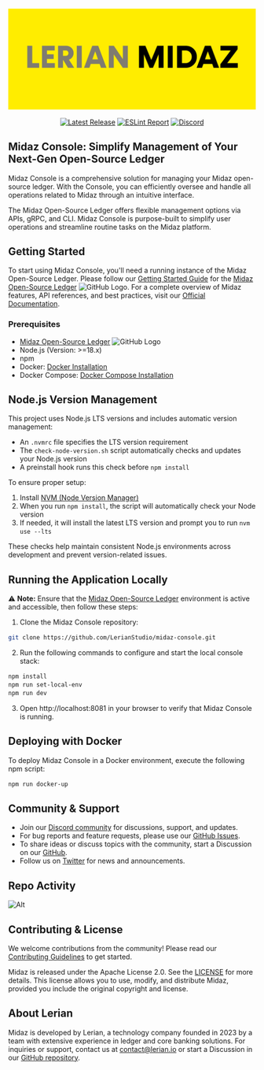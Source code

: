 ![banner](public/images/midaz-banner.png)

<div align="center">

[![Latest Release](https://img.shields.io/github/v/release/LerianStudio/midaz?include_prereleases)](https://github.com/LerianStudio/midaz-console/releases)
[![ESLint Report](https://img.shields.io/badge/eslint%20report-%E2%9C%85-brightgreen?logo=eslint)](https://github.com/LerianStudio/midaz-console/blob/ESLintReport)
[![Discord](https://img.shields.io/badge/Discord-Lerian%20Studio-%237289da.svg?logo=discord)](https://discord.gg/DnhqKwkGv3)

</div>

## Midaz Console: Simplify Management of Your Next-Gen Open-Source Ledger

Midaz Console is a comprehensive solution for managing your Midaz open-source ledger. With the Console, you can efficiently oversee and handle all operations related to Midaz through an intuitive interface.

The Midaz Open-Source Ledger offers flexible management options via APIs, gRPC, and CLI. Midaz Console is purpose-built to simplify user operations and streamline routine tasks on the Midaz platform.

## Getting Started

To start using Midaz Console, you'll need a running instance of the Midaz Open-Source Ledger. Please follow our [Getting Started Guide](https://docs.lerian.studio/docs/getting-started) for the [Midaz Open-Source Ledger](https://github.com/LerianStudio/midaz) <img src="https://github.com/favicon.ico" width="20" height="20" alt="GitHub Logo">. For a complete overview of Midaz features, API references, and best practices, visit our [Official Documentation](https://docs.lerian.studio/).

### Prerequisites

- [Midaz Open-Source Ledger](https://github.com/LerianStudio/midaz) <img src="https://github.com/favicon.ico" width="20" height="20" alt="GitHub Logo">
- Node.js (Version: >=18.x)
- npm
- Docker: [Docker Installation](https://docs.docker.com/get-docker/)
- Docker Compose: [Docker Compose Installation](https://docs.docker.com/compose/install/)

## Node.js Version Management

This project uses Node.js LTS versions and includes automatic version management:

- An `.nvmrc` file specifies the LTS version requirement
- The `check-node-version.sh` script automatically checks and updates your Node.js version
- A preinstall hook runs this check before `npm install`

To ensure proper setup:

1. Install [NVM (Node Version Manager)](https://github.com/nvm-sh/nvm)
2. When you run `npm install`, the script will automatically check your Node version
3. If needed, it will install the latest LTS version and prompt you to run `nvm use --lts`

These checks help maintain consistent Node.js environments across development and prevent version-related issues.

## Running the Application Locally

:warning: **Note:** Ensure that the [Midaz Open-Source Ledger](https://github.com/LerianStudio/midaz) environment is active and accessible, then follow these steps:

1. Clone the Midaz Console repository:

```bash
git clone https://github.com/LerianStudio/midaz-console.git
```

2. Run the following commands to configure and start the local console stack:

```bash
npm install
npm run set-local-env
npm run dev
```

3. Open http://localhost:8081 in your browser to verify that Midaz Console is running.

## Deploying with Docker

To deploy Midaz Console in a Docker environment, execute the following npm script:

```bash
npm run docker-up
```

## Community & Support

- Join our [Discord community](https://discord.gg/DnhqKwkGv3) for discussions, support, and updates.
- For bug reports and feature requests, please use our [GitHub Issues](https://github.com/LerianStudio/midaz-console/issues).
- To share ideas or discuss topics with the community, start a Discussion on our [GitHub](https://github.com/LerianStudio/midaz-console/discussions).
- Follow us on [Twitter](https://twitter.com/LerianStudio) for news and announcements.

## Repo Activity

![Alt](https://repobeats.axiom.co/api/embed/f428d2468cc360e813df4eb3c0e89777343d3da2.svg 'Repobeats analytics image')

## Contributing & License

We welcome contributions from the community! Please read our [Contributing Guidelines](CONTRIBUTING.md) to get started.

Midaz is released under the Apache License 2.0. See the [LICENSE](LICENSE.md) for more details. This license allows you to use, modify, and distribute Midaz, provided you include the original copyright and license.

## About Lerian

Midaz is developed by Lerian, a technology company founded in 2023 by a team with extensive experience in ledger and core banking solutions. For inquiries or support, contact us at [contact@lerian.io](mailto:contact@lerian.io) or start a Discussion in our [GitHub repository](https://github.com/LerianStudio/midaz-console/discussions).
